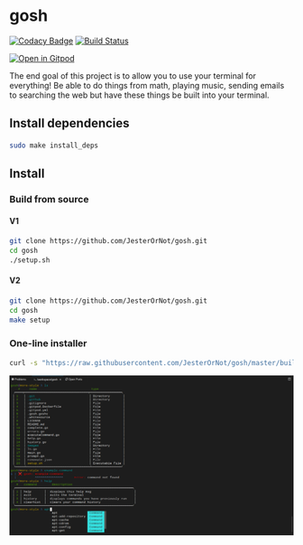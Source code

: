 # gosh

[![Codacy Badge](https://api.codacy.com/project/badge/Grade/e77cb20b738d47138194279fa764990c)](https://www.codacy.com/manual/seanhellum45/gosh?utm_source=github.com&utm_medium=referral&utm_content=JesterOrNot/gosh&utm_campaign=Badge_Grade)
[![Build Status](https://travis-ci.org/JesterOrNot/gosh.svg?branch=master)](https://travis-ci.org/JesterOrNot/gosh)

[![Open in Gitpod](https://gitpod.io/button/open-in-gitpod.svg)](https://gitpod.io/#https://github.com/JesterOrNot/gosh)

The end goal of this project is to allow you to use your terminal for
everything! Be able to do things from math, playing music, sending emails to
searching the web but have these things be built into your terminal.

## Install dependencies

```bash
sudo make install_deps
```

## Install

### Build from source

#### V1

```bash
git clone https://github.com/JesterOrNot/gosh.git
cd gosh
./setup.sh
```

#### V2

```bash
git clone https://github.com/JesterOrNot/gosh.git
cd gosh
make setup
```

### One-line installer

```bash
curl -s "https://raw.githubusercontent.com/JesterOrNot/gosh/master/build" | sh
```

![Example of goshell](https://github.com/JesterOrNot/gosh/blob/master/images/example.png?raw=true)
